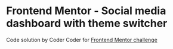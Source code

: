 # Frontend Mentor - Social media dashboard with theme switcher

Code solution by Coder Coder for [Frontend Mentor challenge](https://www.frontendmentor.io/challenges/social-media-dashboard-with-theme-switcher-6oY8ozp_H)
